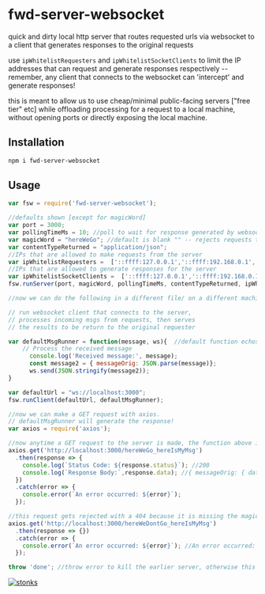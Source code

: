 # fwd-server-websocket

quick and dirty local http server that routes requested urls via websocket to a client that generates responses to the original requests

use `ipWhitelistRequesters` and `ipWhitelistSocketClients` to limit the IP addresses that can request and generate responses respectively -- remember, any client that connects to the websocket can 'intercept' and generate responses!

this is meant to allow us to use cheap/minimal public-facing servers ["free tier" etc] while offloading processing for a request to a local machine, without opening ports or directly exposing the local machine.

## Installation

```sh
npm i fwd-server-websocket
```

## Usage 

```javascript
var fsw = require('fwd-server-websocket');

//defaults shown [except for magicWord]
var port = 3000;
var pollingTimeMs = 10; //poll to wait for response generated by websocket 
var magicWord = "hereWeGo"; //default is blank "" -- rejects requests that do not have the magic word in the URL
var contentTypeReturned = "application/json";
//IPs that are allowed to make requests from the server
var ipWhitelistRequesters =  ['::ffff:127.0.0.1','::ffff:192.168.0.1','127.0.0.1', '192.168.0.1']; //set to [] to allow ALL ips [not recommended!]
//IPs that are allowed to generate responses for the server
var ipWhitelistSocketClients =  ['::ffff:127.0.0.1','::ffff:192.168.0.1','127.0.0.1', '192.168.0.1']; //set to [] to allow ALL ips [not recommended!]
fsw.runServer(port, magicWord, pollingTimeMs, contentTypeReturned, ipWhitelistRequesters, ipWhitelistSocketClients); //run http server on port 3000

//now we can do the following in a different file/ on a different machine etc. or within the same file for this example.

// run websocket client that connects to the server,
// processes incoming msgs from requests, then serves
// the results to be return to the original requester

var defaultMsgRunner = function(message, ws){  //default function echos data wrapped in an object
    // Process the received message
      console.log('Received message:', message);
      const message2 = { messageOrig: JSON.parse(message)};
      ws.send(JSON.stringify(message2));
}

var defaultUrl = "ws://localhost:3000";
fsw.runClient(defaultUrl, defaultMsgRunner);

//now we can make a GET request with axios. 
// defaultMsgRunner will generate the response! 
var axios = require('axios');

//now anytime a GET request to the server is made, the function above is called to process the response
axios.get('http://localhost:3000/hereWeGo_hereIsMyMsg')
  .then(response => {
    console.log(`Status Code: ${response.status}`); //200
    console.log(`Response Body:`,response.data); //{ messageOrig: { data: 'hereWeGo_hereIsMyMsg' } }
  })
  .catch(error => {
    console.error(`An error occurred: ${error}`);
  });

//this request gets rejected with a 404 because it is missing the magicWord
axios.get('http://localhost:3000/hereWeDontGo_hereIsMyMsg')
  .then(response => {})
  .catch(error => {
    console.error(`An error occurred: ${error}`); //An error occurred: AxiosError: Request failed with status code 404
  });

throw 'done'; //throw error to kill the earlier server, otherwise this example will stay running until we ctrl-c out of it 
```


[![stonks](https://i.imgur.com/UpDxbfe.png)](https://www.npmjs.com/~stonkpunk)



